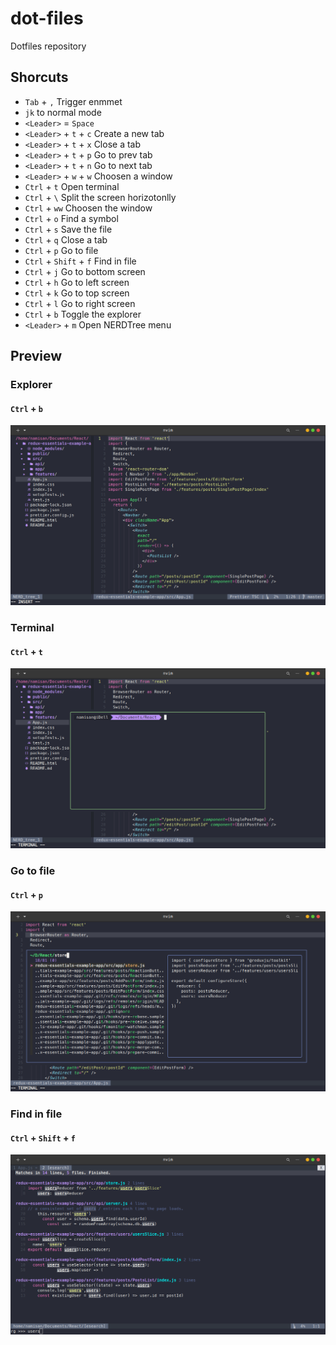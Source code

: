 # dot-files

Dotfiles repository

## Shorcuts

- `Tab` + `,` Trigger enmmet
- `jk` to normal mode
- `<Leader>` = `Space`
- `<Leader>` + `t` + `c` Create a new tab
- `<Leader>` + `t` + `x` Close a tab
- `<Leader>` + `t` + `p` Go to prev tab
- `<Leader>` + `t` + `n` Go to next tab
- `<Leader>` + `w` + `w` Choosen a window
- `Ctrl` + `t` Open terminal
- `Ctrl` + `\` Split the screen horizotonlly
- `Ctrl` + `ww` Choosen the window
- `Ctrl` + `o` Find a symbol
- `Ctrl` + `s` Save the file
- `Ctrl` + `q` Close a tab
- `Ctrl` + `p` Go to file
- `Ctrl` + `Shift` + `f` Find in file
- `Ctrl` + `j` Go to bottom screen
- `Ctrl` + `h` Go to left screen
- `Ctrl` + `k` Go to top screen
- `Ctrl` + `l` Go to right screen
- `Ctrl` + `b` Toggle the explorer
- `<Leader>` + `m` Open NERDTree menu

## Preview

### Explorer

#### `Ctrl` + `b`

![Home!](./assets/images/home.png)

### Terminal

#### `Ctrl` + `t`

![Terminal!](./assets/images/terminal.png)

### Go to file

#### `Ctrl` + `p`

![Go to file!](./assets/images/goToFile.png)

### Find in file

#### `Ctrl` + `Shift` + `f`

![Find in file!](./assets/images/searchInFile.png)
